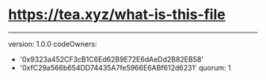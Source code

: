 # https://tea.xyz/what-is-this-file
---
version: 1.0.0
codeOwners:
  - '0x9323a452CF3cB1C6Ed62B9E72E6dAeDd2B82EB58'
  - '0xfC29a566b654DD74435A7fe5966E6ABf612d6231'
quorum: 1

